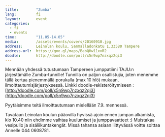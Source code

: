```yaml
---
title:        "Zumba"
lang:         fi
layout:       event
categories:
  - fi
  - events
time:         "11.05-14.05"
media:        /assets/events/covers/20160910.jpg
address:      Leinolan koulu, Sammalladonkatu 1,33580 Tampere
address-url:  https://goo.gl/maps/BabQHw11xxR2
doodle:       http://doodle.com/poll/x5n9wp7nzxqz2qi3
---
```


Mennään yhdessä tutustumaan Tampereen jumppatiimi TAJU:n järjestämälle Zumba-tunnille! Tunnilla on paljon osallistujia, joten menemme tällä kertaa pienemmällä porukalla (max 10 hlö) mukaan, ilmoittautumisjärjestyksessä. Linkki doodle-rekisteröitymiseen : [http://doodle.com/poll/x5n9wp7nzxqz2qi3](http://doodle.com/poll/x5n9wp7nzxqz2qi3)

Pyytäisimme teitä ilmoittautumaan mielellään 7.9. mennessä.

Tavataan Leinolan koulun pääovilla hyvissä ajoin ennen jumpan alkamista, klo 10.40 niin ehdimme vaihtaa kuulumiset ja jumppavaatteet :) Muistakaa vesipullo ja sisäliikuntakengät. Missä tahansa asiaan liittyvässä voitte soittaa Annelle 044 0608781.
